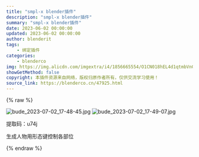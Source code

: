 ```yaml
---
title: "smpl-x blender插件"
description: "smpl-x blender插件"
summary: "smpl-x blender插件"
date: 2023-06-02 00:00:00
updated: 2023-06-02 00:00:00
author: blenderit
tags: 
    - 绑定插件
categories:
    - blenderco
img: https://img.alicdn.com/imgextra/i4/1856665554/O1CN018hEL4d1qtmbVnGef9_!!1856665554.jpg
showGetMethod: false
copyright: 本插件资源来自网络，版权归原作者所有，仅供交流学习使用！
source_link: https://blenderco.cn/47925.html
---
```


{% raw %}
<p><img src="https://img.alicdn.com/imgextra/i4/1856665554/O1CN018hEL4d1qtmbVnGef9_!!1856665554.jpg" alt="bude_2023-07-02_17-48-45.jpg"> <img src="https://img.alicdn.com/imgextra/i1/1856665554/O1CN01WRSXUN1qtmbcx8Hu3_!!1856665554.jpg" alt="bude_2023-07-02_17-49-07.jpg"></p><p>提取码：u74j</p><p>生成人物用形态键控制各部位</p>
<div style="display: none">blenderco</div>
{% endraw %}